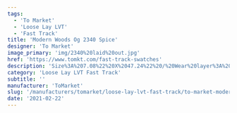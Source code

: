 ```yaml
---
tags:
  - 'To Market'
  - 'Loose Lay LVT'
  - 'Fast Track'
title: 'Modern Woods Og 2340 Spice'
designer: 'To Market'
image_primary: 'img/2340%20laid%20out.jpg'
href: 'https://www.tomkt.com/fast-track-swatches'
description: 'Size%3A%207.08%22%20X%2047.24%22%20/%20Wear%20layer%3A%20.5mm%20%2820mil%29%20/%20Edge%3A%20Bevel%20/%20Thickness%3A%205.0mm%20/%20Sq.ft/Ctn%3A%2023.25%A0/%20Installation%3A%20Glue%20Down'
category: 'Loose Lay LVT Fast Track'
subtitle: ''
manufacturer: 'ToMarket'
slug: '/manufacturers/tomarket/loose-lay-lvt-fast-track/to-market-modern-woods-og-2340-spice'
date: '2021-02-22'
---
```

